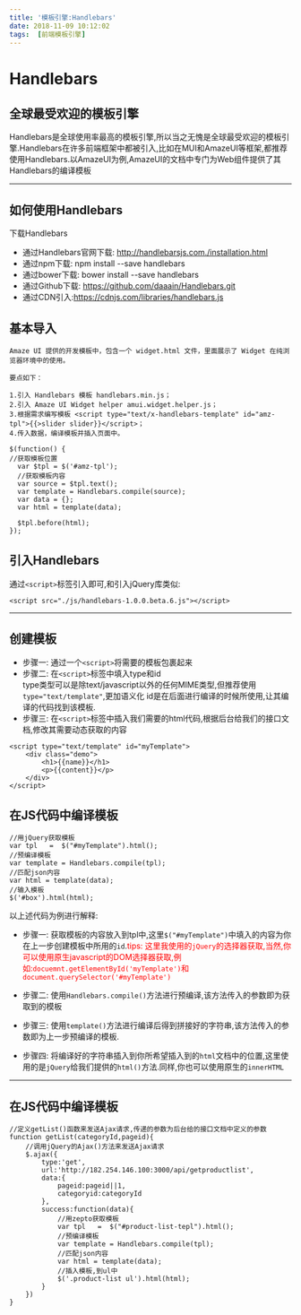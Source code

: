 ```yaml
---
title: '模板引擎:Handlebars'
date: 2018-11-09 10:12:02
tags:  [前端模板引擎]
---
```


# Handlebars
## 全球最受欢迎的模板引擎
Handlebars是全球使用率最高的模板引擎,所以当之无愧是全球最受欢迎的模板引擎.Handlebars在许多前端框架中都被引入,比如在MUI和AmazeUI等框架,都推荐使用Handlebars.以AmazeUI为例,AmazeUI的文档中专门为Web组件提供了其Handlebars的编译模板

<!--more-->

---

## 如何使用Handlebars
下载Handlebars 
 
* 通过Handlebars官网下载: http://handlebarsjs.com./installation.html  
* 通过npm下载: npm install --save handlebars  
* 通过bower下载: bower install --save handlebars  
* 通过Github下载: https://github.com/daaain/Handlebars.git  
* 通过CDN引入:https://cdnjs.com/libraries/handlebars.js  


## 基本导入

```
Amaze UI 提供的开发模板中，包含一个 widget.html 文件，里面展示了 Widget 在纯浏览器环境中的使用。

要点如下：

1.引入 Handlebars 模板 handlebars.min.js；
2.引入 Amaze UI Widget helper amui.widget.helper.js；
3.根据需求编写模板 <script type="text/x-handlebars-template" id="amz-tpl">{{>slider slider}}</script>；
4.传入数据，编译模板并插入页面中。

$(function() {
//获取模板位置
  var $tpl = $('#amz-tpl');
  //获取模板内容
  var source = $tpl.text();
  var template = Handlebars.compile(source);
  var data = {};
  var html = template(data);

  $tpl.before(html);
});

```

## 引入Handlebars
通过`<script>`标签引入即可,和引入jQuery库类似:

```
<script src="./js/handlebars-1.0.0.beta.6.js"></script>
```

---

## 创建模板

* 步骤一: 通过一个`<script>`将需要的模板包裹起来  
* 步骤二: 在`<script>`标签中填入type和id  
type类型可以是除text/javascript以外的任何MIME类型,但推荐使用`type="text/template"`,更加语义化
id是在后面进行编译的时候所使用,让其编译的代码找到该模板.  
* 步骤三: 在`<script>`标签中插入我们需要的html代码,根据后台给我们的接口文档,修改其需要动态获取的内容

```
<script type="text/template" id="myTemplate">
    <div class="demo">
        <h1>{{name}}</h1>
        <p>{{content}}</p>
    </div>
</script>
```

## 在JS代码中编译模板

```
//用jQuery获取模板
var tpl   =  $("#myTemplate").html();
//预编译模板
var template = Handlebars.compile(tpl);
//匹配json内容
var html = template(data);
//输入模板
$('#box').html(html);

```

以上述代码为例进行解释:

* 步骤一: 获取模板的内容放入到tpl中,这里`$("#myTemplate")`中填入的内容为你在上一步创建模板中所用的`id`.<font color="red">tips: 这里我使用的`jQuery`的选择器获取,当然,你可以使用原生javascript的DOM选择器获取,例如:`docuemnt.getElementById('myTemplate')`和`document.querySelector('#myTemplate')`</font>


* 步骤二: 使用`Handlebars.compile()`方法进行预编译,该方法传入的参数即为获取到的模板  
* 步骤三: 使用`template()`方法进行编译后得到拼接好的字符串,该方法传入的参数即为上一步预编译的模板.  
* 步骤四: 将编译好的字符串插入到你所希望插入到的`html`文档中的位置,这里使用的是`jQuery`给我们提供的`html()`方法.同样,你也可以使用原生的`innerHTML`

---

## 在JS代码中编译模板

```
//定义getList()函数来发送Ajax请求,传递的参数为后台给的接口文档中定义的参数
function getList(categoryId,pageid){
    //调用jQuery的Ajax()方法来发送Ajax请求
    $.ajax({
        type:'get',
        url:'http://182.254.146.100:3000/api/getproductlist',
        data:{
            pageid:pageid||1,
            categoryid:categoryId
        },
        success:function(data){
            //用zepto获取模板
            var tpl   =  $("#product-list-tepl").html();
            //预编译模板
            var template = Handlebars.compile(tpl);
            //匹配json内容
            var html = template(data);
            //插入模板,到ul中
            $('.product-list ul').html(html);
        }
    })
}

```

